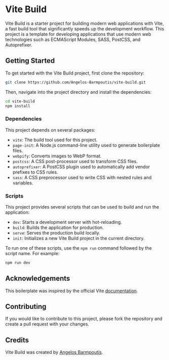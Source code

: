 # Vite Build

Vite Build is a starter project for building modern web applications with Vite, a fast build tool that significantly speeds up the development workflow. This project is a template for developing applications that use modern web technologies such as ECMAScript Modules, SASS, PostCSS, and Autoprefixer.

## Getting Started

To get started with the Vite Build project, first clone the repository:

```sh
git clone https://github.com/Angelos-Barmpoutis/vite-build.git
```

Then, navigate into the project directory and install the dependencies:

```sh
cd vite-build
npm install
```

### Dependencies

This project depends on several packages:

- `vite`: The build tool used for this project.
- `page-init`: A Node.js command-line utility used to generate boilerplate files.
- `webpify`: Converts images to WebP format.
- `postcss`: A CSS post-processor used to transform CSS files.
- `autoprefixer`: A PostCSS plugin used to automatically add vendor prefixes to CSS rules.
- `sass`: A CSS preprocessor used to write CSS with nested rules and variables.

### Scripts

This project provides several scripts that can be used to build and run the application:

- `dev`: Starts a development server with hot-reloading.
- `build`: Builds the application for production.
- `serve`: Serves the production build locally.
- `init`: Initializes a new Vite Build project in the current directory.

To run one of these scripts, use the `npm run` command followed by the script name. For example:

```sh
npm run dev
```

## Acknowledgements

This boilerplate was inspired by the official Vite [documentation](https://vitejs.dev/).

## Contributing

If you would like to contribute to this project, please fork the repository and create a pull request with your changes.

## Credits

Vite Build was created by [Angelos Barmpoutis](https://github.com/Angelos-Barmpoutis).
